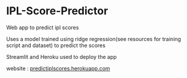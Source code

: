 # IPL-Score-Predictor
Web app to predict ipl scores


Uses a model trained using ridge regression(see resources for training script and dataset) to predict the scores


Streamlit and Heroku used to deploy the app

website : [predictiplscores.herokuapp.com](http://predictiplscores.herokuapp.com)
